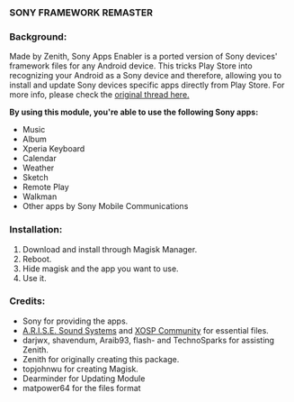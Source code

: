 ### SONY FRAMEWORK REMASTER
 
### Background:
Made by Zenith, Sony Apps Enabler is a ported version of Sony devices' framework files for any Android device. This tricks Play Store into recognizing your Android as a Sony device and therefore, allowing you to install and update Sony devices specific apps directly from Play Store. 
For more info, please check the [original thread here.](https://forum.xda-developers.com/android/software-hacking/mod-sony-apps-enabler-install-sony-apps-t3590477)

**By using this module, you're able to use the following Sony apps:**
   * Music
   * Album
   * Xperia Keyboard
   * Calendar
   * Weather
   * Sketch
   * Remote Play
   * Walkman
   * Other apps by Sony Mobile Communications

### Installation:

1. Download and install through Magisk Manager.
2. Reboot.
3. Hide magisk and the app you want to use.
4. Use it.

### Credits:
   * Sony for providing the apps.
   * [A.R.I.S.E. Sound Systems](https://forum.xda-developers.com/android/software/r-s-e-sound-systems-auditory-research-t3379709) and [XOSP Community](https://xosp.org/) for essential files.
   * darjwx, shavendum, Araib93, flash- and TechnoSparks for assisting Zenith.
   * Zenith for originally creating this package.
   * topjohnwu for creating Magisk.
   * Dearminder for Updating Module
   * matpower64 for the files format